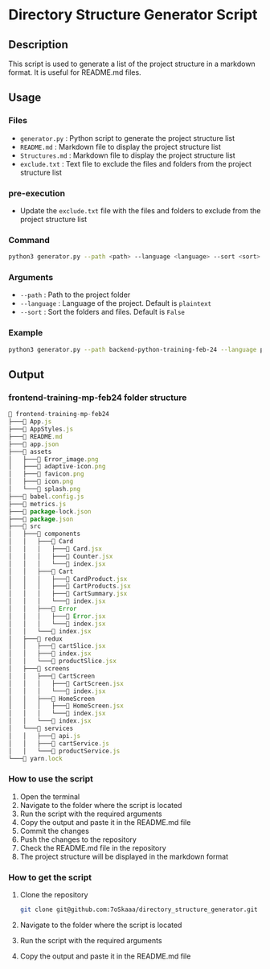 # Directory Structure Generator Script

## Description

This script is used to generate a list of the project structure in a markdown format. It is useful for README.md files.

## Usage

### Files

- `generator.py` : Python script to generate the project structure list
- `README.md` : Markdown file to display the project structure list
- `Structures.md` : Markdown file to display the project structure list
- `exclude.txt` : Text file to exclude the files and folders from the project structure list

### pre-execution

- Update the `exclude.txt` file with the files and folders to exclude from the project structure list

### Command

```bash
python3 generator.py --path <path> --language <language> --sort <sort>
```

### Arguments

- `--path` : Path to the project folder
- `--language` : Language of the project. Default is `plaintext`
- `--sort` : Sort the folders and files. Default is `False`

### Example

```bash
python3 generator.py --path backend-python-training-feb-24 --language python --sort True
```

## Output

### frontend-training-mp-feb24 folder structure

```js
📁 frontend-training-mp-feb24
├───📄 App.js
├───📄 AppStyles.js
├───📄 README.md
├───📄 app.json
├───📁 assets
│   ├───📄 Error_image.png
│   ├───📄 adaptive-icon.png
│   ├───📄 favicon.png
│   ├───📄 icon.png
│   └───📄 splash.png
├───📄 babel.config.js
├───📄 metrics.js
├───📄 package-lock.json
├───📄 package.json
├───📁 src
│   ├───📁 components
│   │   ├───📁 Card
│   │   │   ├───📄 Card.jsx
│   │   │   ├───📄 Counter.jsx
│   │   │   └───📄 index.jsx
│   │   ├───📁 Cart
│   │   │   ├───📄 CardProduct.jsx
│   │   │   ├───📄 CartProducts.jsx
│   │   │   ├───📄 CartSummary.jsx
│   │   │   └───📄 index.jsx
│   │   ├───📁 Error
│   │   │   ├───📄 Error.jsx
│   │   │   └───📄 index.jsx
│   │   └───📄 index.jsx
│   ├───📁 redux
│   │   ├───📄 cartSlice.jsx
│   │   ├───📄 index.jsx
│   │   └───📄 productSlice.jsx
│   ├───📁 screens
│   │   ├───📁 CartScreen
│   │   │   ├───📄 CartScreen.jsx
│   │   │   └───📄 index.jsx
│   │   ├───📁 HomeScreen
│   │   │   ├───📄 HomeScreen.jsx
│   │   │   └───📄 index.jsx
│   │   └───📄 index.jsx
│   └───📁 services
│   │   ├───📄 api.js
│   │   ├───📄 cartService.js
│   │   └───📄 productService.js
└───📄 yarn.lock
```

### How to use the script

1. Open the terminal
2. Navigate to the folder where the script is located
3. Run the script with the required arguments
4. Copy the output and paste it in the README.md file
5. Commit the changes
6. Push the changes to the repository
7. Check the README.md file in the repository
8. The project structure will be displayed in the markdown format

### How to get the script

1. Clone the repository

    ```bash
    git clone git@github.com:7oSkaaa/directory_structure_generator.git
    ```

2. Navigate to the folder where the script is located
3. Run the script with the required arguments
4. Copy the output and paste it in the README.md file
